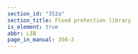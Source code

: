```yaml
---
section_id: "352a"
section_title: Flood protection library
is_element: true
abbr: LIB
page_in_manual: 350-3
---
```

